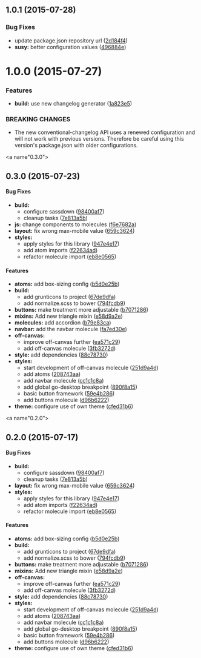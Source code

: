<a name="1.0.1"></a>
## 1.0.1 (2015-07-28)


### Bug Fixes

* update package.json repository url ([2d184f4](https://github.com/rafhun/styles-library/commit/2d184f4))
* **susy:** better configuration values ([496884e](https://github.com/rafhun/styles-library/commit/496884e))



<a name="1.0.0"></a>
# 1.0.0 (2015-07-27)


### Features

* **build:** use new changelog generator ([1a823e5](https://github.com/rafhun/compLib/commit/1a823e5))


### BREAKING CHANGES

* The new conventional-changelog API uses a renewed configuration
and will not work with previous versions. Therefore be careful using this
version's package.json with older configurations.



<a name"0.3.0"></a>
## 0.3.0 (2015-07-23)


#### Bug Fixes

* **build:**
  * configure sassdown ([98400af7](https://github.com/rafhun/compLib/commit/98400af7))
  * cleanup tasks ([7e813a5b](https://github.com/rafhun/compLib/commit/7e813a5b))
* **js:** change components to molecules ([f6e7682a](https://github.com/rafhun/compLib/commit/f6e7682a))
* **layout:** fix wrong max-mobile value ([659c3624](https://github.com/rafhun/compLib/commit/659c3624))
* **styles:**
  * apply styles for this library ([947e4e17](https://github.com/rafhun/compLib/commit/947e4e17))
  * add atom imports ([f22634ad](https://github.com/rafhun/compLib/commit/f22634ad))
  * refactor molecule import ([eb8e0565](https://github.com/rafhun/compLib/commit/eb8e0565))


#### Features

* **atoms:** add box-sizing config ([b5d0e25b](https://github.com/rafhun/compLib/commit/b5d0e25b))
* **build:**
  * add grunticons to project ([67de9dfa](https://github.com/rafhun/compLib/commit/67de9dfa))
  * add normalize.scss to bower ([794fcdb9](https://github.com/rafhun/compLib/commit/794fcdb9))
* **buttons:** make treatment more adjustable ([b7071286](https://github.com/rafhun/compLib/commit/b7071286))
* **mixins:** Add new triangle mixin ([e58d9a2e](https://github.com/rafhun/compLib/commit/e58d9a2e))
* **molecules:** add accordion ([b79e83ca](https://github.com/rafhun/compLib/commit/b79e83ca))
* **navbar:** add the navbar molecule ([fa7ed30e](https://github.com/rafhun/compLib/commit/fa7ed30e))
* **off-canvas:**
  * improve off-canvas further ([ea571c29](https://github.com/rafhun/compLib/commit/ea571c29))
  * add off-canvas molecule ([3fb3272d](https://github.com/rafhun/compLib/commit/3fb3272d))
* **style:** add dependencies ([88c78730](https://github.com/rafhun/compLib/commit/88c78730))
* **styles:**
  * start development of off-canvas molecule ([251d9a4d](https://github.com/rafhun/compLib/commit/251d9a4d))
  * add atoms ([208743aa](https://github.com/rafhun/compLib/commit/208743aa))
  * add navbar molecule ([cc1c1c8a](https://github.com/rafhun/compLib/commit/cc1c1c8a))
  * add global go-desktop breakpoint ([890f8a15](https://github.com/rafhun/compLib/commit/890f8a15))
  * basic button framework ([59e4b286](https://github.com/rafhun/compLib/commit/59e4b286))
  * add buttons molecule ([d96b6222](https://github.com/rafhun/compLib/commit/d96b6222))
* **theme:** configure use of own theme ([cfed31b6](https://github.com/rafhun/compLib/commit/cfed31b6))


<a name"0.2.0"></a>
## 0.2.0 (2015-07-17)


#### Bug Fixes

* **build:**
  * configure sassdown ([98400af7](https://github.com/rafhun/compLib/commit/98400af7))
  * cleanup tasks ([7e813a5b](https://github.com/rafhun/compLib/commit/7e813a5b))
* **layout:** fix wrong max-mobile value ([659c3624](https://github.com/rafhun/compLib/commit/659c3624))
* **styles:**
  * apply styles for this library ([947e4e17](https://github.com/rafhun/compLib/commit/947e4e17))
  * add atom imports ([f22634ad](https://github.com/rafhun/compLib/commit/f22634ad))
  * refactor molecule import ([eb8e0565](https://github.com/rafhun/compLib/commit/eb8e0565))


#### Features

* **atoms:** add box-sizing config ([b5d0e25b](https://github.com/rafhun/compLib/commit/b5d0e25b))
* **build:**
  * add grunticons to project ([67de9dfa](https://github.com/rafhun/compLib/commit/67de9dfa))
  * add normalize.scss to bower ([794fcdb9](https://github.com/rafhun/compLib/commit/794fcdb9))
* **buttons:** make treatment more adjustable ([b7071286](https://github.com/rafhun/compLib/commit/b7071286))
* **mixins:** Add new triangle mixin ([e58d9a2e](https://github.com/rafhun/compLib/commit/e58d9a2e))
* **off-canvas:**
  * improve off-canvas further ([ea571c29](https://github.com/rafhun/compLib/commit/ea571c29))
  * add off-canvas molecule ([3fb3272d](https://github.com/rafhun/compLib/commit/3fb3272d))
* **style:** add dependencies ([88c78730](https://github.com/rafhun/compLib/commit/88c78730))
* **styles:**
  * start development of off-canvas molecule ([251d9a4d](https://github.com/rafhun/compLib/commit/251d9a4d))
  * add atoms ([208743aa](https://github.com/rafhun/compLib/commit/208743aa))
  * add navbar molecule ([cc1c1c8a](https://github.com/rafhun/compLib/commit/cc1c1c8a))
  * add global go-desktop breakpoint ([890f8a15](https://github.com/rafhun/compLib/commit/890f8a15))
  * basic button framework ([59e4b286](https://github.com/rafhun/compLib/commit/59e4b286))
  * add buttons molecule ([d96b6222](https://github.com/rafhun/compLib/commit/d96b6222))
* **theme:** configure use of own theme ([cfed31b6](https://github.com/rafhun/compLib/commit/cfed31b6))

